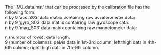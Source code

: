 The 'IMU_data.mat' that can be processed by the calibration file has the following form:    
  n by 9  'acc_S03' data matrix containing raw accelerometer data;   
  n by 9  'gyro_S03' data matrix containing raw gyroscope data:   
  n by 9  'mag_S03' data matrix containing raw magnetometer data:  
    
  n (number of rows): data length.    
  9 (number of columns): pelvis data in 1st-3rd column; left thigh data in 4th-6th column; right thigh data in 7th-9th column.
